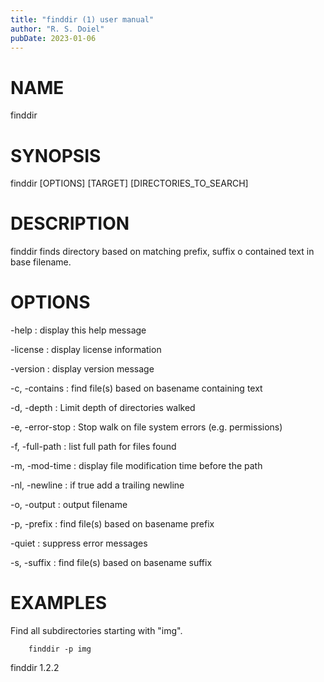 ```yaml
---
title: "finddir (1) user manual"
author: "R. S. Doiel"
pubDate: 2023-01-06
---
```


# NAME

finddir

# SYNOPSIS

finddir [OPTIONS] [TARGET] [DIRECTORIES_TO_SEARCH]

# DESCRIPTION

finddir finds directory based on matching prefix, suffix o 
contained text in base filename.

# OPTIONS

-help
: display this help message

-license
: display license information

-version
: display version message

-c, -contains
: find file(s) based on basename containing text

-d, -depth
: Limit depth of directories walked

-e, -error-stop
: Stop walk on file system errors (e.g. permissions)

-f, -full-path
: list full path for files found

-m, -mod-time
: display file modification time before the path

-nl, -newline
: if true add a trailing newline

-o, -output
: output filename

-p, -prefix
: find file(s) based on basename prefix

-quiet
: suppress error messages

-s, -suffix
: find file(s) based on basename suffix


# EXAMPLES

Find all subdirectories starting with "img".

~~~
	finddir -p img
~~~

finddir 1.2.2

